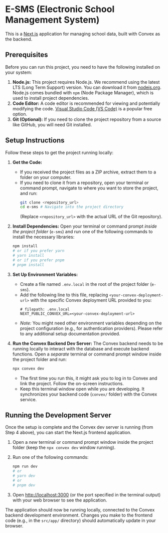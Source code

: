 # E-SMS (Electronic School Management System)

This is a [Next.js](https://nextjs.org) application for managing school data, built with Convex as the backend.

## Prerequisites

Before you can run this project, you need to have the following installed on your system:

1.  **Node.js:** This project requires Node.js. We recommend using the latest LTS (Long Term Support) version. You can download it from [nodejs.org](https://nodejs.org/). Node.js comes bundled with `npm` (Node Package Manager), which is used to install project dependencies.
2.  **Code Editor:** A code editor is recommended for viewing and potentially modifying the code. [Visual Studio Code (VS Code)](https://code.visualstudio.com/) is a popular free option.
3.  **Git (Optional):** If you need to clone the project repository from a source like GitHub, you will need Git installed.

## Setup Instructions

Follow these steps to get the project running locally:

1.  **Get the Code:**

    - If you received the project files as a ZIP archive, extract them to a folder on your computer.
    - If you need to clone it from a repository, open your terminal or command prompt, navigate to where you want to store the project, and run:
      ```bash
      git clone <repository_url>
      cd e-sms # Navigate into the project directory
      ```
      (Replace `<repository_url>` with the actual URL of the Git repository).

2.  **Install Dependencies:**
    Open your terminal or command prompt _inside the project folder_ (`e-sms`) and run one of the following commands to install the necessary libraries:

    ```bash
    npm install
    # or if you prefer yarn
    # yarn install
    # or if you prefer pnpm
    # pnpm install
    ```

3.  **Set Up Environment Variables:**

    - Create a file named `.env.local` in the root of the project folder (`e-sms`).
    - Add the following line to this file, replacing `<your-convex-deployment-url>` with the specific Convex deployment URL provided to you:
      ```env
      # filepath: .env.local
      NEXT_PUBLIC_CONVEX_URL=<your-convex-deployment-url>
      ```
    - _Note:_ You might need other environment variables depending on the project configuration (e.g., for authentication providers). Please refer to any additional setup documentation provided.

4.  **Run the Convex Backend Dev Server:**
    The Convex backend needs to be running locally to interact with the database and execute backend functions. Open a _separate_ terminal or command prompt window inside the project folder and run:
    ```bash
    npx convex dev
    ```
    - The first time you run this, it might ask you to log in to Convex and link the project. Follow the on-screen instructions.
    - Keep this terminal window open while you are developing. It synchronizes your backend code (`convex/` folder) with the Convex service.

## Running the Development Server

Once the setup is complete and the Convex dev server is running (from Step 4 above), you can start the Next.js frontend application.

1.  Open a _new_ terminal or command prompt window inside the project folder (keep the `npx convex dev` window running).
2.  Run one of the following commands:

    ```bash
    npm run dev
    # or
    # yarn dev
    # or
    # pnpm dev
    ```

3.  Open [http://localhost:3000](http://localhost:3000) (or the port specified in the terminal output) with your web browser to see the application.

The application should now be running locally, connected to the Convex backend development environment. Changes you make to the frontend code (e.g., in the `src/app/` directory) should automatically update in your browser.
